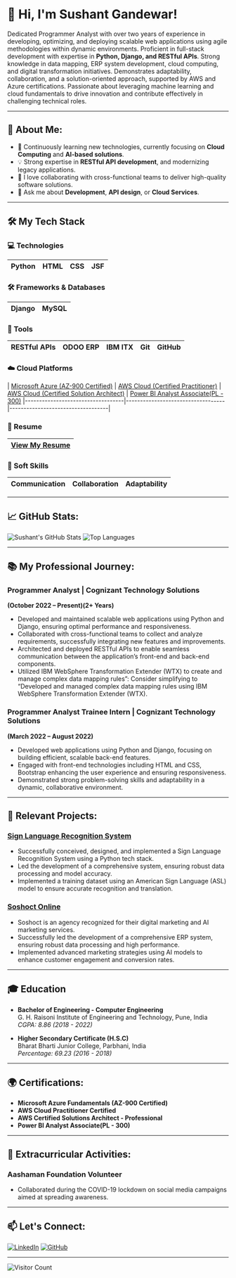 # 👋 Hi, I'm **Sushant Gandewar**!

Dedicated Programmer Analyst with over two years of experience in developing, optimizing, and deploying scalable web applications using agile methodologies within dynamic environments. Proficient in full-stack development with expertise in **Python, Django, and RESTful APIs**. Strong knowledge in data mapping, ERP system development, cloud computing, and digital transformation initiatives. Demonstrates adaptability, collaboration, and a solution-oriented approach, supported by AWS and Azure certifications. Passionate about leveraging machine learning and cloud fundamentals to drive innovation and contribute effectively in challenging technical roles.

---

## 🚀 About Me:
- 🌱 Continuously learning new technologies, currently focusing on **Cloud Computing** and **AI-based solutions**.
- 💡 Strong expertise in **RESTful API development**, and modernizing legacy applications.
- 🔭 I love collaborating with cross-functional teams to deliver high-quality software solutions.
- 💬 Ask me about **Development**, **API design**, or **Cloud Services**.

---

## 🛠️ My Tech Stack

### 💻 Technologies
| Python | HTML | CSS | JSF |
|--------|------|-----|-----|

### 🛠️ Frameworks & Databases
| Django  | MySQL |
|---------|-------|

### 🔧 Tools
| RESTful APIs | ODOO ERP | IBM ITX | Git | GitHub |
|--------------|----------|---------|-----|--------|

### ☁️ Cloud Platforms
| [Microsoft Azure (AZ-900 Certified)](https://drive.google.com/file/d/1PtQUrAYu3VpWTm_mH0R8_dot1cRXO5Op/view?usp=sharing) | [AWS Cloud (Certified Practitioner)](https://drive.google.com/file/d/1iMdXt4hl_wyC1ftD2JhTMbUVdFUdChAE/view?usp=sharing) | [AWS Cloud (Certified Solution Architect)](https://drive.google.com/file/d/1ssdid3PIX-_oDgtyoWe1aepncA_lfOD5/view?usp=sharing) | [Power BI Analyst Associate(PL - 300)](https://drive.google.com/file/d/1QbUyZv8oJRzfI28vyaULvFx0Evu64nr-/view?usp=sharing)
|-----------------------------------|-----------------------------------|-----------------------------------|

### 📄 Resume
| [View My Resume](https://drive.google.com/file/d/11WwEWYJJgQIWZnZN5NEBLmpDnEbd0wse/view?usp=sharing) |
|-----------------------------------------------|


### 🧠 Soft Skills
| Communication | Collaboration | Adaptability |
|---------------|---------------|--------------|

---

## 📈 GitHub Stats:

![Sushant's GitHub Stats](https://github-readme-stats.vercel.app/api?username=sushantgandewar&show_icons=true&theme=dark)
![Top Languages](https://github-readme-stats.vercel.app/api/top-langs/?username=sushantgandewar&layout=compact&theme=dark)

---

## 📚 My Professional Journey:

### Programmer Analyst | Cognizant Technology Solutions
**(October 2022 – Present)(2+ Years)**  
- Developed and maintained scalable web applications using Python and Django, ensuring optimal
 performance and responsiveness.
- Collaborated with cross-functional teams to collect and analyze requirements, successfully integrating new
 features and improvements.
- Architected and deployed RESTful APIs to enable seamless communication between the application’s
 front-end and back-end components.
- Utilized IBM WebSphere Transformation Extender (WTX) to create and manage complex data mapping
 rules”: Consider simplifying to “Developed and managed complex data mapping rules using IBM WebSphere
 Transformation Extender (WTX).

### Programmer Analyst Trainee Intern | Cognizant Technology Solutions
**(March 2022 – August 2022)**  
- Developed web applications using Python and Django, focusing on building efficient, scalable back-end
 features.
- Engaged with front-end technologies including HTML and CSS, Bootstrap enhancing the user experience
 and ensuring responsiveness.
- Demonstrated strong problem-solving skills and adaptability in a dynamic, collaborative environment.
  
---

## 🌟 Relevant Projects:

### [Sign Language Recognition System](https://github.com/sushantgandewar)
-  Successfully conceived, designed, and implemented a Sign Language Recognition System using a Python tech
 stack.
- Led the development of a comprehensive system, ensuring robust data processing and model accuracy.
- Implemented a training dataset using an American Sign Language (ASL) model to ensure accurate
 recognition and translation.

### [Soshoct Online](https://soshoct.odoo.com)
-  Soshoct is an agency recognized for their digital marketing and AI marketing services.
- Successfully led the development of a comprehensive ERP system, ensuring robust data processing and high
 performance.
- Implemented advanced marketing strategies using AI models to enhance customer engagement and
 conversion rates.

---

## 🎓 Education

- **Bachelor of Engineering - Computer Engineering**  
  G. H. Raisoni Institute of Engineering and Technology, Pune, India  
  *CGPA: 8.86 (2018 - 2022)*

- **Higher Secondary Certificate (H.S.C)**  
  Bharat Bharti Junior College, Parbhani, India  
  *Percentage: 69.23 (2016 - 2018)*

---

## 🌍 Certifications:

- **Microsoft Azure Fundamentals (AZ-900 Certified)**
- **AWS Cloud Practitioner Certified**
- **AWS Certified Solutions Architect - Professional**
- **Power BI Analyst Associate(PL - 300)**

---

## 🌱 Extracurricular Activities:

### Aashaman Foundation Volunteer
- Collaborated during the COVID-19 lockdown on social media campaigns aimed at spreading awareness.

---

## 📫 Let's Connect:

[![LinkedIn](https://img.shields.io/badge/LinkedIn-Connect-blue)](https://www.linkedin.com/in/sushant-gandewar-613854b1) 
[![GitHub](https://img.shields.io/badge/GitHub-Follow-blue)](https://github.com/sushantgandewar)

---

![Visitor Count](https://komarev.com/ghpvc/?username=sushantgandewar&color=brightgreen)
